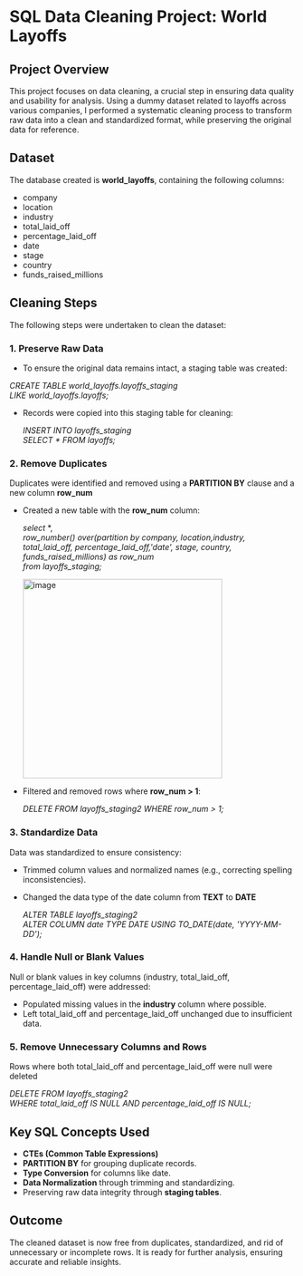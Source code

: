 # SQL Data Cleaning Project: World Layoffs


## Project Overview
This project focuses on data cleaning, a crucial step in ensuring data quality and usability for analysis. Using a dummy dataset related to layoffs across various companies, I performed a systematic cleaning process to transform raw data into a clean and standardized format, while preserving the original data for reference.

## Dataset
The database created is **world_layoffs**, containing the following columns:

* company
* location
* industry
* total_laid_off
* percentage_laid_off
* date
* stage
* country
* funds_raised_millions

## Cleaning Steps
The following steps were undertaken to clean the dataset:

### 1. Preserve Raw Data 
* To ensure the original data remains intact, a staging table was created:

*CREATE TABLE world_layoffs.layoffs_staging  
LIKE world_layoffs.layoffs;*


* Records were copied into this staging table for cleaning:

  *INSERT INTO layoffs_staging  
   SELECT * FROM layoffs;*

### 2. Remove Duplicates

Duplicates were identified and removed using a **PARTITION BY** clause and a new column __row_num__  

 * Created a new table with the __row_num__ column:
   
    *select* *,  
    *row_number() over(partition by company, location,industry, total_laid_off, percentage_laid_off,'date', stage, country, funds_raised_millions) as row_num*  
    *from layoffs_staging;*


   <img width="352" alt="image" src="https://github.com/user-attachments/assets/82e545f5-9fbd-4b31-80c1-9742d69172dd">


* Filtered and removed rows where __row_num > 1__:

  *DELETE FROM layoffs_staging2 WHERE row_num > 1;*

### 3. Standardize Data

 Data was standardized to ensure consistency:

- Trimmed column values and normalized names (e.g., correcting spelling inconsistencies).
- Changed the data type of the date column from __TEXT__ to __DATE__

   *ALTER TABLE layoffs_staging2  
    ALTER COLUMN date TYPE DATE USING TO_DATE(date, 'YYYY-MM-DD');*

### 4. Handle Null or Blank Values  

Null or blank values in key columns (industry, total_laid_off, percentage_laid_off) were addressed:

* Populated missing values in the __industry__ column where possible.
* Left total_laid_off and percentage_laid_off unchanged due to insufficient data.


### 5. Remove Unnecessary Columns and Rows

Rows where both total_laid_off and percentage_laid_off were null were deleted  
   
   *DELETE FROM layoffs_staging2  
    WHERE total_laid_off IS NULL AND percentage_laid_off IS NULL;*  


## Key SQL Concepts Used
* **CTEs (Common Table Expressions)**
* **PARTITION BY** for grouping duplicate records.
* **Type Conversion** for columns like date.
* **Data Normalization** through trimming and standardizing.
* Preserving raw data integrity through **staging tables**.


## Outcome  
The cleaned dataset is now free from duplicates, standardized, and rid of unnecessary or incomplete rows. It is ready for further analysis, ensuring accurate and reliable insights.

